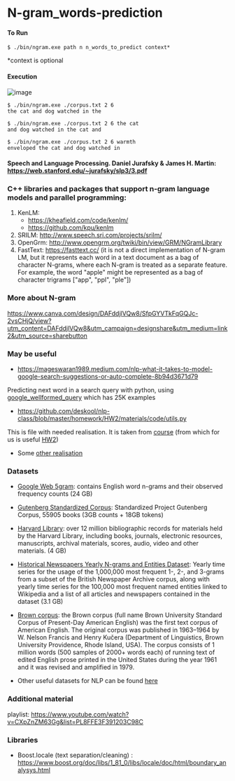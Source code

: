 # N-gram_words-prediction

#### To Run 

```
$ ./bin/ngram.exe path n n_words_to_predict context*
```
*context is optional

#### Execution
![image](https://user-images.githubusercontent.com/92580927/228017231-fbad39e6-c43a-44ab-84bb-d71e48ebd5d6.png)

```
$ ./bin/ngram.exe ./corpus.txt 2 6
the cat and dog watched in the

$ ./bin/ngram.exe ./corpus.txt 2 6 the cat
and dog watched in the cat and

$ ./bin/ngram.exe ./corpus.txt 2 6 warmth
enveloped the cat and dog watched in
```


#### Speech and Language Processing. Daniel Jurafsky & James H. Martin: https://web.stanford.edu/~jurafsky/slp3/3.pdf

### C++ libraries and packages that support n-gram language models and parallel programming:
 1. KenLM: 
    - https://kheafield.com/code/kenlm/ 
    - https://github.com/kpu/kenlm
 2. SRILM: http://www.speech.sri.com/projects/srilm/
 3. OpenGrm: http://www.opengrm.org/twiki/bin/view/GRM/NGramLibrary
 4. FastText: https://fasttext.cc/ (it is not a direct implementation of N-gram LM, but it represents each word in a text document as a bag of character N-grams, where each N-gram is treated as a separate feature. For example, the word "apple" might be represented as a bag of character trigrams ["app", "ppl", "ple"])

### More about N-gram
https://www.canva.com/design/DAFddjlVQw8/SfpGYVTkFqGQJc-2vsCHjQ/view?utm_content=DAFddjlVQw8&utm_campaign=designshare&utm_medium=link2&utm_source=sharebutton

### May be useful

* https://mageswaran1989.medium.com/nlp-what-it-takes-to-model-google-search-suggestions-or-auto-complete-8b94d3671d79

Predicting next word in a search query with python, using [google_wellformed_query](https://huggingface.co/datasets/google_wellformed_query) which has 25K examples

* https://github.com/deskool/nlp-class/blob/master/homework/HW2/materials/code/utils.py

This is file with needed realisation. It is taken from [course](https://www.youtube.com/watch?v=xVf1vcIeqVI) (from which for us is useful [HW2](https://github.com/deskool/nlp-class/tree/master/homework/HW2))

* Some [other realisation](https://www.kaggle.com/code/sauravmaheshkar/auto-completion-using-n-gram-models)

### Datasets
* [Google Web 5gram](https://catalog.ldc.upenn.edu/LDC2006T13): contains English word n-grams and their observed frequency counts (24 GB)

* [Gutenberg Standardized Corpus](https://github.com/pgcorpus/gutenberg): Standardized Project Gutenberg Corpus, 55905 books (3GB counts + 18GB tokens)

* [Harvard Library](http://library.harvard.edu/open-metadata#Harvard-Library-Bibliographic-Dataset): over 12 million bibliographic records for materials held by the Harvard Library, including books, journals, electronic resources, manuscripts, archival materials, scores, audio, video and other materials. (4 GB)

* [Historical Newspapers Yearly N-grams and Entities Dataset](https://data.bris.ac.uk/data/dataset/dobuvuu00mh51q773bo8ybkdz): Yearly time series for the usage of the 1,000,000 most frequent 1-, 2-, and 3-grams from a subset of the British Newspaper Archive corpus, along with yearly time series for the 100,000 most frequent named entities linked to Wikipedia and a list of all articles and newspapers contained in the dataset (3.1 GB)

* [Brown corpus](http://www.sls.hawaii.edu/bley-vroman/brown_corpus.html): the Brown corpus (full name  Brown University Standard Corpus of Present-Day American English) was the first text corpus of American English. The original corpus was published in 1963–1964 by W. Nelson Francis and Henry Kučera (Department of Linguistics, Brown University Providence, Rhode Island, USA). The corpus consists of 1 million words (500 samples of 2000+ words each) of running text of edited English prose printed in the United States during the year 1961 and it was revised and amplified in 1979.

* Other useful datasets for NLP can be found [here](https://github.com/niderhoff/nlp-datasets)

### Additional material
playlist: https://www.youtube.com/watch?v=CXpZnZM63Gg&list=PL8FFE3F391203C98C

### Libraries
* Boost.locale (text separation/cleaning) : https://www.boost.org/doc/libs/1_81_0/libs/locale/doc/html/boundary_analysys.html 
